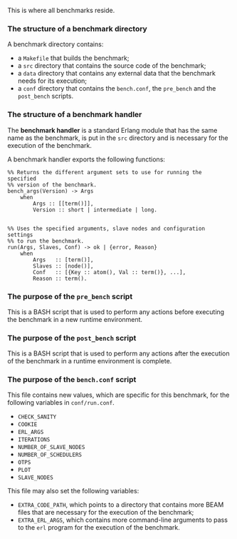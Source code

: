 This is where all benchmarks reside.

### The structure of a benchmark directory ###

A benchmark directory contains:

* a `Makefile` that builds the benchmark;
* a `src` directory that contains the source code of the benchmark;
* a `data` directory that contains any external data that the benchmark needs for its execution;
* a `conf` directory that contains the `bench.conf`, the `pre_bench` and the `post_bench` scripts.

### The structure of a benchmark handler ###

The **benchmark handler** is a standard Erlang module that has the same name 
as the benchmark, is put in the `src` directory and is necessary for the 
execution of the benchmark.

A benchmark handler exports the following functions:

	%% Returns the different argument sets to use for running the specified
	%% version of the benchmark.
	bench_args(Version) -> Args
  		when
    		Args :: [[term()]],
    		Version :: short | intermediate | long.


	%% Uses the specified arguments, slave nodes and configuration settings
	%% to run the benchmark.
	run(Args, Slaves, Conf) -> ok | {error, Reason}
		when
			Args   :: [term()],
    		Slaves :: [node()],
    		Conf   :: [{Key :: atom(), Val :: term()}, ...],
    		Reason :: term().

### The purpose of the `pre_bench` script ###

This is a BASH script that is used to perform any actions before executing the 
benchmark in a new runtime environment.

### The purpose of the `post_bench` script ###

This is a BASH script that is used to perform any actions after the execution of
the benchmark in a runtime environment is complete.

### The purpose of the `bench.conf` script ###

This file contains new values, which are specific for this benchmark, for the 
following variables in `conf/run.conf`.
* `CHECK_SANITY`
* `COOKIE`
* `ERL_ARGS`
* `ITERATIONS`
* `NUMBER_OF_SLAVE_NODES`
* `NUMBER_OF_SCHEDULERS`
* `OTPS`
* `PLOT`
* `SLAVE_NODES`

This file may also set the following variables:
* `EXTRA_CODE_PATH`, which points to a directory that contains more BEAM files that are necessary for the execution of the benchmark;
* `EXTRA_ERL_ARGS`, which contains more command-line arguments to pass to the `erl` program for the execution of the benchmark.

